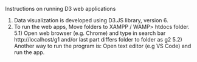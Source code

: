 Instructions on running D3 web applications
1) Data visualization is developed using D3.JS library, version 6. 
2) To run the web apps, Move folders to XAMPP / WAMP> htdocs folder.
5.1) Open web browser (e.g. Chrome) and type in search bar http://localhost/g1 and/or last part differs folder to folder as g2
5.2) Another way to run the program is: Open text editor (e.g VS Code) and run the app.
